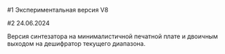 #1 Экспериментальная версия V8

#2 24.06.2024

Версия синтезатора на минималистичной печатной плате и двоичным выходом на дешифратор текущего диапазона.
